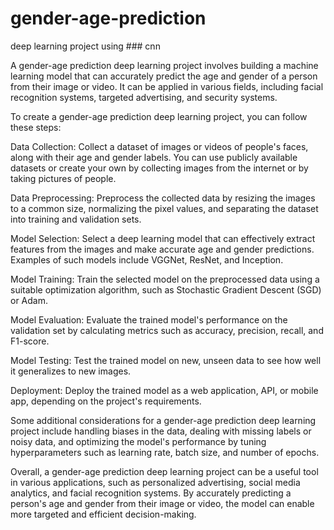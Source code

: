 # gender-age-prediction
deep learning project using ### cnn

A gender-age prediction deep learning project involves building a machine learning model that can accurately predict the age and gender of a person from their image or video. It can be applied in various fields, including facial recognition systems, targeted advertising, and security systems.

To create a gender-age prediction deep learning project, you can follow these steps:

Data Collection: Collect a dataset of images or videos of people's faces, along with their age and gender labels. You can use publicly available datasets or create your own by collecting images from the internet or by taking pictures of people.

Data Preprocessing: Preprocess the collected data by resizing the images to a common size, normalizing the pixel values, and separating the dataset into training and validation sets.

Model Selection: Select a deep learning model that can effectively extract features from the images and make accurate age and gender predictions. Examples of such models include VGGNet, ResNet, and Inception.

Model Training: Train the selected model on the preprocessed data using a suitable optimization algorithm, such as Stochastic Gradient Descent (SGD) or Adam.

Model Evaluation: Evaluate the trained model's performance on the validation set by calculating metrics such as accuracy, precision, recall, and F1-score.

Model Testing: Test the trained model on new, unseen data to see how well it generalizes to new images.

Deployment: Deploy the trained model as a web application, API, or mobile app, depending on the project's requirements.

Some additional considerations for a gender-age prediction deep learning project include handling biases in the data, dealing with missing labels or noisy data, and optimizing the model's performance by tuning hyperparameters such as learning rate, batch size, and number of epochs.

Overall, a gender-age prediction deep learning project can be a useful tool in various applications, such as personalized advertising, social media analytics, and facial recognition systems. By accurately predicting a person's age and gender from their image or video, the model can enable more targeted and efficient decision-making.
